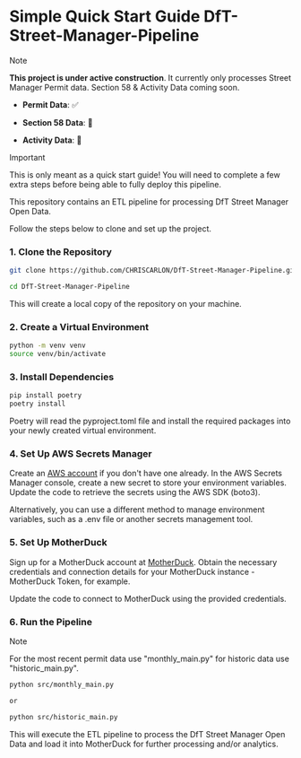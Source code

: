 # Simple Quick Start Guide DfT-Street-Manager-Pipeline

> [!NOTE]  
> **This project is under active construction**. 
It currently only processes Street Manager Permit data. Section 58 & Activity Data coming soon. 

- **Permit Data**: ✅

- **Section 58 Data**: 🚫

- **Activity Data**: 🚫


> [!IMPORTANT]
> This is only meant as a quick start guide!
> You will need to complete a few extra steps before being able to fully deploy this pipeline.

This repository contains an ETL pipeline for processing DfT Street Manager Open Data. 

Follow the steps below to clone and set up the project.

### 1. Clone the Repository

```bash
git clone https://github.com/CHRISCARLON/DfT-Street-Manager-Pipeline.git

cd DfT-Street-Manager-Pipeline
```
This will create a local copy of the repository on your machine.

### 2. Create a Virtual Environment
```bash
python -m venv venv
source venv/bin/activate
```

### 3. Install Dependencies
```bash
pip install poetry
poetry install
```
Poetry will read the pyproject.toml file and install the required packages into your newly created virtual environment.

### 4. Set Up AWS Secrets Manager
Create an [AWS account]("https://aws.amazon.com") if you don't have one already.
In the AWS Secrets Manager console, create a new secret to store your environment variables. Update the code to retrieve the secrets using the AWS SDK (boto3). 

Alternatively, you can use a different method to manage environment variables, such as a .env file or another secrets management tool.

### 5. Set Up MotherDuck
Sign up for a MotherDuck account at [MotherDuck]("https://motherduck.com").
Obtain the necessary credentials and connection details for your MotherDuck instance - MotherDuck Token, for example.

Update the code to connect to MotherDuck using the provided credentials.

### 6. Run the Pipeline

>[!NOTE]
> For the most recent permit data use "monthly_main.py" for historic data use "historic_main.py".  

```bash
python src/monthly_main.py

or 

python src/historic_main.py
```

This will execute the ETL pipeline to process the DfT Street Manager Open Data and load it into MotherDuck for further processing and/or analytics. 